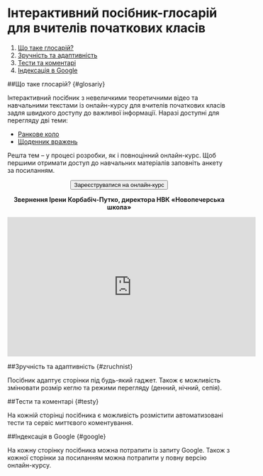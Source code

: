 # Інтерактивний посібник-глосарій для вчителів початкових класів

1. [Що таке глосарій?](#glosariy)
2. [Зручність та адаптивність](#zruchnist)
3. [Тести та коментарі](#testy)
4. [Індексація в Google](#google)

##Що таке глосарій?  {#glosariy}

Інтерактивний посібник з невеличкими теоретичними відео та навчальними текстами із онлайн-курсу для вчителів початкових класів задля швидкого доступу до важливої інформації. Наразі доступні для перегляду дві теми:

* [Ранкове коло](2/kolo.md)
* [Щоденник вражень](5/shodennyk-vrazhen.md)

Решта тем – у процесі розробки, як і повноцінний онлайн-курс. Щоб першими отримати доступ до навчальних матеріалів заповніть анкету за посиланням.

<p><center><a href="https://edera1.typeform.com/to/Gc9QZ4" target="_blank"><button type="button" class="btn btn-primary" aria-haspopup="true" aria-expanded="false">Зареєструватися на онлайн-курс</button></a></center></p>

<p align="center"><b>Звернення Ірени Корбабіч-Путко, директора НВК «Новопечерська школа»</b></p>

<p align="center"><iframe width="560" height="315" src="https://www.youtube.com/embed/pjG4UDJt35M?ecver=1" frameborder="0" allowfullscreen></iframe></p>

##Зручність та адаптивність {#zruchnist}

Посібник адаптує сторінки під будь-який гаджет. Також є можливість змінювати розмір кеглю та режими перегляду (денний, нічний, сепія).

##Тести та коментарі {#testy}

На кожній сторінці посібника є можливість розмістити автоматизовані тести та сервіс миттєвого коментування.

##Індексація в Google {#google}

На кожну сторінку посібника можна потрапити із запиту Google. Також з кожної сторінки за посиланням можна потрапити у повну версію онлайн-курсу.